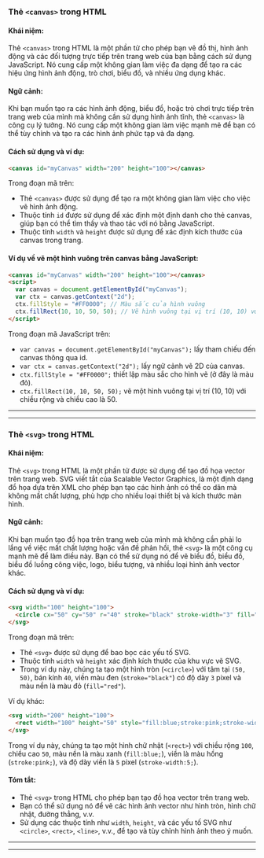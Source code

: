 ### Thẻ `<canvas>` trong HTML

#### Khái niệm:

Thẻ `<canvas>` trong HTML là một phần tử cho phép bạn vẽ đồ thị, hình ảnh động và các đối tượng trực tiếp trên trang web của bạn bằng cách sử dụng JavaScript. Nó cung cấp một không gian làm việc đa dạng để tạo ra các hiệu ứng hình ảnh động, trò chơi, biểu đồ, và nhiều ứng dụng khác.

#### Ngữ cảnh:

Khi bạn muốn tạo ra các hình ảnh động, biểu đồ, hoặc trò chơi trực tiếp trên trang web của mình mà không cần sử dụng hình ảnh tĩnh, thẻ `<canvas>` là công cụ lý tưởng. Nó cung cấp một không gian làm việc mạnh mẽ để bạn có thể tùy chỉnh và tạo ra các hình ảnh phức tạp và đa dạng.

#### Cách sử dụng và ví dụ:

```html
<canvas id="myCanvas" width="200" height="100"></canvas>
```

Trong đoạn mã trên:

- Thẻ `<canvas>` được sử dụng để tạo ra một không gian làm việc cho việc vẽ hình ảnh động.
- Thuộc tính `id` được sử dụng để xác định một định danh cho thẻ canvas, giúp bạn có thể tìm thấy và thao tác với nó bằng JavaScript.
- Thuộc tính `width` và `height` được sử dụng để xác định kích thước của canvas trong trang.

#### Ví dụ về vẽ một hình vuông trên canvas bằng JavaScript:

```html
<canvas id="myCanvas" width="200" height="100"></canvas>
<script>
  var canvas = document.getElementById("myCanvas");
  var ctx = canvas.getContext("2d");
  ctx.fillStyle = "#FF0000"; // Màu sắc của hình vuông
  ctx.fillRect(10, 10, 50, 50); // Vẽ hình vuông tại vị trí (10, 10) với chiều rộng và chiều cao là 50
</script>
```

Trong đoạn mã JavaScript trên:

- `var canvas = document.getElementById("myCanvas");` lấy tham chiếu đến canvas thông qua id.
- `var ctx = canvas.getContext("2d");` lấy ngữ cảnh vẽ 2D của canvas.
- `ctx.fillStyle = "#FF0000";` thiết lập màu sắc cho hình vẽ (ở đây là màu đỏ).
- `ctx.fillRect(10, 10, 50, 50);` vẽ một hình vuông tại vị trí (10, 10) với chiều rộng và chiều cao là 50.

---

---

### Thẻ `<svg>` trong HTML

#### Khái niệm:

Thẻ `<svg>` trong HTML là một phần tử được sử dụng để tạo đồ họa vector trên trang web. SVG viết tắt của Scalable Vector Graphics, là một định dạng đồ họa dựa trên XML cho phép bạn tạo các hình ảnh có thể co dãn mà không mất chất lượng, phù hợp cho nhiều loại thiết bị và kích thước màn hình.

#### Ngữ cảnh:

Khi bạn muốn tạo đồ họa trên trang web của mình mà không cần phải lo lắng về việc mất chất lượng hoặc vấn đề phản hồi, thẻ `<svg>` là một công cụ mạnh mẽ để làm điều này. Bạn có thể sử dụng nó để vẽ biểu đồ, biểu đồ, biểu đồ luồng công việc, logo, biểu tượng, và nhiều loại hình ảnh vector khác.

#### Cách sử dụng và ví dụ:

```html
<svg width="100" height="100">
  <circle cx="50" cy="50" r="40" stroke="black" stroke-width="3" fill="red" />
</svg>
```

Trong đoạn mã trên:

- Thẻ `<svg>` được sử dụng để bao bọc các yếu tố SVG.
- Thuộc tính `width` và `height` xác định kích thước của khu vực vẽ SVG.
- Trong ví dụ này, chúng ta tạo một hình tròn (`<circle>`) với tâm tại `(50, 50)`, bán kính `40`, viền màu đen (`stroke="black"`) có độ dày `3` pixel và màu nền là màu đỏ (`fill="red"`).

Ví dụ khác:

```html
<svg width="200" height="100">
  <rect width="100" height="50" style="fill:blue;stroke:pink;stroke-width:5;" />
</svg>
```

Trong ví dụ này, chúng ta tạo một hình chữ nhật (`<rect>`) với chiều rộng `100`, chiều cao `50`, màu nền là màu xanh (`fill:blue;`), viền là màu hồng (`stroke:pink;`), và độ dày viền là `5` pixel (`stroke-width:5;`).

#### Tóm tắt:

- Thẻ `<svg>` trong HTML cho phép bạn tạo đồ họa vector trên trang web.
- Bạn có thể sử dụng nó để vẽ các hình ảnh vector như hình tròn, hình chữ nhật, đường thẳng, v.v.
- Sử dụng các thuộc tính như `width`, `height`, và các yếu tố SVG như `<circle>`, `<rect>`, `<line>`, v.v., để tạo và tùy chỉnh hình ảnh theo ý muốn.

---

---
